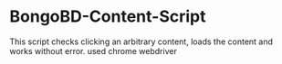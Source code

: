 # BongoBD-Content-Script

This script  checks clicking an arbitrary content, loads the content and works without error.
used chrome webdriver 
